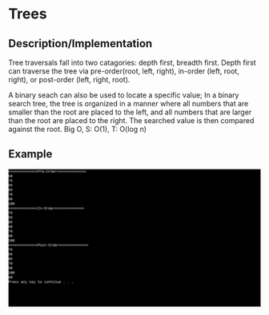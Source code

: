 # Trees

## Description/Implementation
Tree traversals fall into two catagories: depth first, breadth first. Depth first can traverse the tree via pre-order(root, left, right), in-order (left, root, right), or post-order (left, right, root).

A binary seach can also be used to locate a specific value; In a binary search tree, the tree is organized in a manner where all numbers that are smaller than the root are placed to the left, and all numbers that are larger than the root are placed to the right.  The searched value is then compared against the root.  Big O, S: O(1), T: O(log n)

## Example

![White Board](https://github.com/chillbnel/Data-Structures-and-Algorithms/blob/master/assets/Tree.png)
